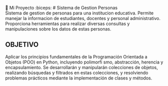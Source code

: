 :rocket: Mi Proyecto
:biceps: # Sistema de Gestion Personas  
Sistema de gestion de personas para una institucion educativa. 
Permite manejar la informacion de estudiantes, docentes y personal administrativo.
Proporciona herramientas para realizar diversas consultas y manipulaciones sobre los 
datos de estas personas.
## OBJETIVO
Aplicar los principios fundamentales de la Programación Orientada a Objetos (POO) en Python,
incluyendo polimorfi smo, abstracción, herencia y encapsulamiento. 
Se desarrollarán y manipularán colecciones de objetos, realizando búsquedas y 
filtrados en estas colecciones, y resolviendo problemas prácticos mediante la 
implementación de clases y métodos.
